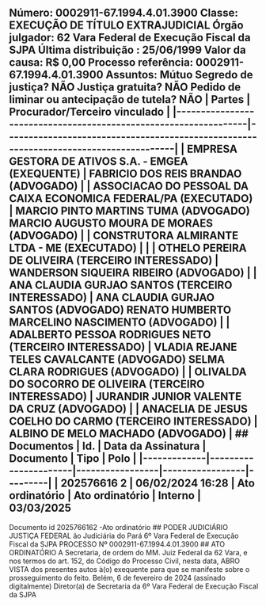 ## Número: 0002911-67.1994.4.01.3900 Classe: EXECUÇÃO DE TÍTULO EXTRAJUDICIAL Órgão julgador: 62 Vara Federal de Execução Fiscal da SJPA Última distribuição : 25/06/1999 Valor da causa: R$ 0,00 Processo referência: 0002911-67.1994.4.01.3900 Assuntos: Mútuo Segredo de justiça? NÃO Justiça gratuita? NÃO Pedido de liminar ou antecipação de tutela? NÃO | Partes | Procurador/Terceiro vinculado | |-----------------------------------------------------------------|--------------------------------------------------------------------------------------| | EMPRESA GESTORA DE ATIVOS S.A. - EMGEA (EXEQUENTE) | FABRICIO DOS REIS BRANDAO (ADVOGADO) | | ASSOCIACAO DO PESSOAL DA CAIXA ECONOMICA FEDERAL/PA (EXECUTADO) | MARCIO PINTO MARTINS TUMA (ADVOGADO) MARCIO AUGUSTO MOURA DE MORAES (ADVOGADO) | | CONSTRUTORA ALMIRANTE LTDA - ME (EXECUTADO) | | | OTHELO PEREIRA DE OLIVEIRA (TERCEIRO INTERESSADO) | WANDERSON SIQUEIRA RIBEIRO (ADVOGADO) | | ANA CLAUDIA GURJAO SANTOS (TERCEIRO INTERESSADO) | ANA CLAUDIA GURJAO SANTOS (ADVOGADO) RENATO HUMBERTO MARCELINO NASCIMENTO (ADVOGADO) | | ADALBERTO PESSOA RODRIGUES NETO (TERCEIRO INTERESSADO) | VLADIA REJANE TELES CAVALCANTE (ADVOGADO) SELMA CLARA RODRIGUES (ADVOGADO) | | OLIVALDA DO SOCORRO DE OLIVEIRA (TERCEIRO INTERESSADO) | JURANDIR JUNIOR VALENTE DA CRUZ (ADVOGADO) | | ANACELIA DE JESUS COELHO DO CARMO (TERCEIRO INTERESSADO) | ALBINO DE MELO MACHADO (ADVOGADO) | ## Documentos | Id. | Data da Assinatura | Documento | Tipo | Polo | |-------------|----------------------|-----------------|-----------------|---------| | 202576616 2 | 06/02/2024 16:28 | Ato ordinatório | Ato ordinatório | Interno | 03/03/2025

Documento id 2025766162 -Ato ordinatório ## PODER JUDICIÁRIO JUSTIÇA FEDERAL ão Judiciária do Pará 6º Vara Federal de Execução Fiscal da SJPA PROCESSO Nº 0002911-67.1994.4.01.3900 ## ATO ORDINATÓRIO A Secretaria, de ordem do MM. Juiz Federal da 62 Vara, e nos termos do art. 152, do Código do Processo Civil, nesta data, ABRO VISTA dos presentes autos à(o) exequente para que se manifeste sobre o prosseguimento do feito. Belém, 6 de fevereiro de 2024 (assinado digitalmente) Diretor(a) de Secretaria da 6º Vara Federal de Execução Fiscal da SJPA

